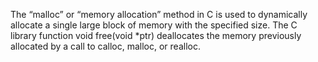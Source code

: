 The “malloc” or “memory allocation” method in C is used to dynamically allocate a single large block of memory with the specified size.
The C library function void free(void *ptr) deallocates the memory previously allocated by a call to calloc, malloc, or realloc.
